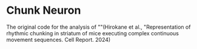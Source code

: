 # Chunk Neuron
The original code for the analysis of ""(Hirokane et al., "Representation of rhythmic chunking in striatum of mice executing complex continuous movement sequences. Cell Report. 2024)
